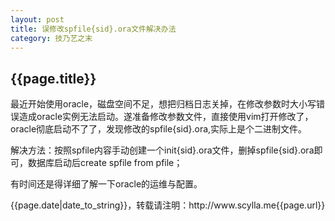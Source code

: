 ```yaml
---
layout: post
title: 误修改spfile{sid}.ora文件解决办法
category: 技乃艺之末
---
```

<h2>{{page.title}}</h2>
<p>
	最近开始使用oracle，磁盘空间不足，想把归档日志关掉，在修改参数时大小写错误造成oracle实例无法启动。遂准备修改参数文件，直接使用vim打开修改了，oracle彻底启动不了了，发现修改的spfile{sid}.ora,实际上是个二进制文件。
</p>
<p>
	解决方法：按照spfile内容手动创建一个init{sid}.ora文件，删掉spfile{sid}.ora即可，数据库启动后create spfile from pfile；
</p>
<p>
	有时间还是得详细了解一下oracle的运维与配置。
</p>
<p>{{page.date|date_to_string}}，转载请注明：http://www.scylla.me{{page.url}}</p>